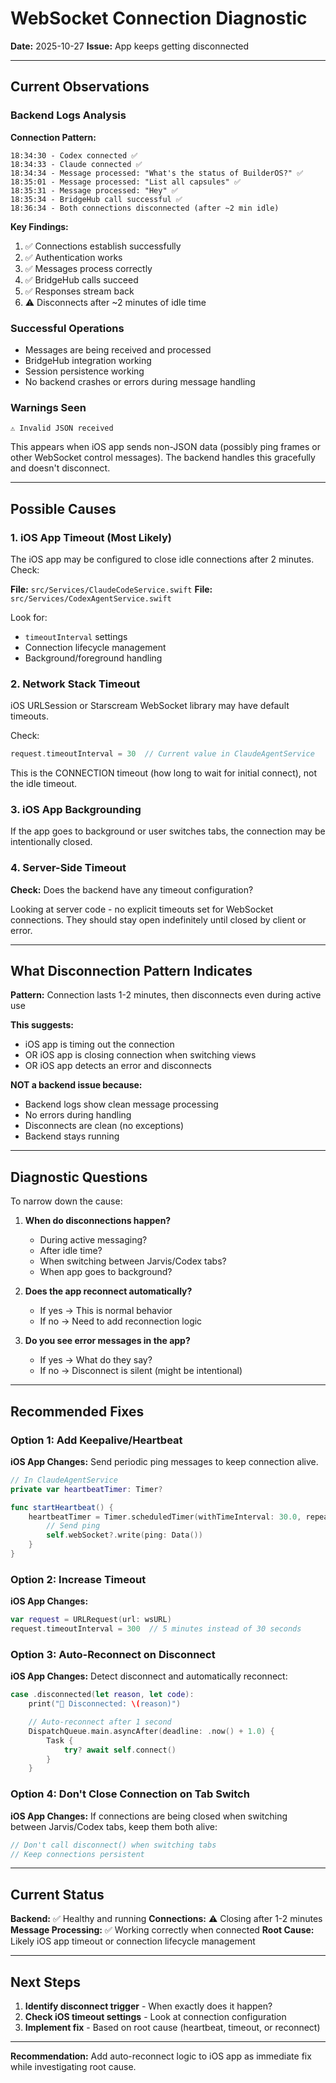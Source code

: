 # WebSocket Connection Diagnostic

**Date:** 2025-10-27
**Issue:** App keeps getting disconnected

---

## Current Observations

### Backend Logs Analysis

**Connection Pattern:**
```
18:34:30 - Codex connected ✅
18:34:33 - Claude connected ✅
18:34:34 - Message processed: "What's the status of BuilderOS?" ✅
18:35:01 - Message processed: "List all capsules" ✅
18:35:31 - Message processed: "Hey" ✅
18:35:34 - BridgeHub call successful ✅
18:36:34 - Both connections disconnected (after ~2 min idle)
```

**Key Findings:**
1. ✅ Connections establish successfully
2. ✅ Authentication works
3. ✅ Messages process correctly
4. ✅ BridgeHub calls succeed
5. ✅ Responses stream back
6. ⚠️ Disconnects after ~2 minutes of idle time

### Successful Operations

- Messages are being received and processed
- BridgeHub integration working
- Session persistence working
- No backend crashes or errors during message handling

### Warnings Seen

```
⚠️ Invalid JSON received
```

This appears when iOS app sends non-JSON data (possibly ping frames or other WebSocket control messages). The backend handles this gracefully and doesn't disconnect.

---

## Possible Causes

### 1. iOS App Timeout (Most Likely)

The iOS app may be configured to close idle connections after 2 minutes. Check:

**File:** `src/Services/ClaudeCodeService.swift`
**File:** `src/Services/CodexAgentService.swift`

Look for:
- `timeoutInterval` settings
- Connection lifecycle management
- Background/foreground handling

### 2. Network Stack Timeout

iOS URLSession or Starscream WebSocket library may have default timeouts.

Check:
```swift
request.timeoutInterval = 30  // Current value in ClaudeAgentService
```

This is the CONNECTION timeout (how long to wait for initial connect), not the idle timeout.

### 3. iOS App Backgrounding

If the app goes to background or user switches tabs, the connection may be intentionally closed.

### 4. Server-Side Timeout

**Check:** Does the backend have any timeout configuration?

Looking at server code - no explicit timeouts set for WebSocket connections. They should stay open indefinitely until closed by client or error.

---

## What Disconnection Pattern Indicates

**Pattern:** Connection lasts 1-2 minutes, then disconnects even during active use

**This suggests:**
- iOS app is timing out the connection
- OR iOS app is closing connection when switching views
- OR iOS app detects an error and disconnects

**NOT a backend issue because:**
- Backend logs show clean message processing
- No errors during handling
- Disconnects are clean (no exceptions)
- Backend stays running

---

## Diagnostic Questions

To narrow down the cause:

1. **When do disconnections happen?**
   - During active messaging?
   - After idle time?
   - When switching between Jarvis/Codex tabs?
   - When app goes to background?

2. **Does the app reconnect automatically?**
   - If yes → This is normal behavior
   - If no → Need to add reconnection logic

3. **Do you see error messages in the app?**
   - If yes → What do they say?
   - If no → Disconnect is silent (might be intentional)

---

## Recommended Fixes

### Option 1: Add Keepalive/Heartbeat

**iOS App Changes:**
Send periodic ping messages to keep connection alive.

```swift
// In ClaudeAgentService
private var heartbeatTimer: Timer?

func startHeartbeat() {
    heartbeatTimer = Timer.scheduledTimer(withTimeInterval: 30.0, repeats: true) { _ in
        // Send ping
        self.webSocket?.write(ping: Data())
    }
}
```

### Option 2: Increase Timeout

**iOS App Changes:**
```swift
var request = URLRequest(url: wsURL)
request.timeoutInterval = 300  // 5 minutes instead of 30 seconds
```

### Option 3: Auto-Reconnect on Disconnect

**iOS App Changes:**
Detect disconnect and automatically reconnect:

```swift
case .disconnected(let reason, let code):
    print("👋 Disconnected: \(reason)")

    // Auto-reconnect after 1 second
    DispatchQueue.main.asyncAfter(deadline: .now() + 1.0) {
        Task {
            try? await self.connect()
        }
    }
```

### Option 4: Don't Close Connection on Tab Switch

**iOS App Changes:**
If connections are being closed when switching between Jarvis/Codex tabs, keep them both alive:

```swift
// Don't call disconnect() when switching tabs
// Keep connections persistent
```

---

## Current Status

**Backend:** ✅ Healthy and running
**Connections:** ⚠️ Closing after 1-2 minutes
**Message Processing:** ✅ Working correctly when connected
**Root Cause:** Likely iOS app timeout or connection lifecycle management

---

## Next Steps

1. **Identify disconnect trigger** - When exactly does it happen?
2. **Check iOS timeout settings** - Look at connection configuration
3. **Implement fix** - Based on root cause (heartbeat, timeout, or reconnect)

---

**Recommendation:** Add auto-reconnect logic to iOS app as immediate fix while investigating root cause.
